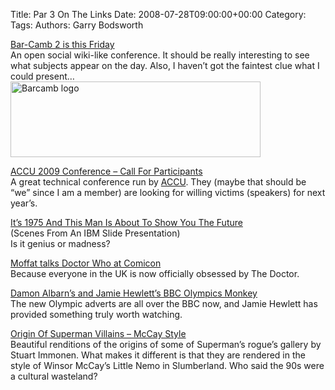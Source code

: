 Title: Par 3 On The Links
Date: 2008-07-28T09:00:00+00:00
Category: 
Tags: 
Authors: Garry Bodsworth

[Bar-Camb 2 is this Friday][1]  
An open social wiki-like conference. It should be really interesting to see what subjects appear on the day. Also, I haven&#8217;t got the faintest clue what I could present&#8230;  
[<img src="http://upload.programmerslog.com/barcamb-logo-small.png" alt="Barcamb logo" width="400" height="121" class="attachment wp-att-70 aligncenter" />][2]

[ACCU 2009 Conference &#8211; Call For Participants][3]  
A great technical conference run by [ACCU][4]. They (maybe that should be &#8220;we&#8221; since I am a member) are looking for willing victims (speakers) for next year&#8217;s.

[It&#8217;s 1975 And This Man Is About To Show You The Future][5]  
(Scenes From An IBM Slide Presentation)  
Is it genius or madness?

[Moffat talks Doctor Who at Comicon][6]  
Because everyone in the UK is now officially obsessed by The Doctor.

[Damon Albarn&#8217;s and Jamie Hewlett&#8217;s BBC Olympics Monkey][7]  
The new Olympic adverts are all over the BBC now, and Jamie Hewlett has provided something truly worth watching.

[Origin Of Superman Villains &#8211; McCay Style][8]  
Beautiful renditions of the origins of some of Superman&#8217;s rogue&#8217;s gallery by Stuart Immonen. What makes it different is that they are rendered in the style of Winsor McCay&#8217;s Little Nemo in Slumberland. Who said the 90s were a cultural wasteland?

 [1]: http://www.barcamp.org/BarCamb-2
 [2]: http://www.barcamp.org/BarCamb-2 "Barcamb logo"
 [3]: http://accu.org/index.php/conferences
 [4]: http://accu.org
 [5]: http://www.squareamerica.com/ib.htm
 [6]: http://io9.com/5029022/first-glimpse-of-doctor-whos-christmas-villain
 [7]: http://bigdumbobject.co.uk/2008/07/damon-albarns-and-ja.html
 [8]: http://calamityjon.livejournal.com/1051434.html